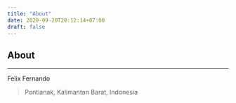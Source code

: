 ```yaml
---
title: "About"
date: 2020-09-20T20:12:14+07:00
draft: false
---
```


## About

---

Felix Fernando

> Pontianak, Kalimantan Barat, Indonesia
